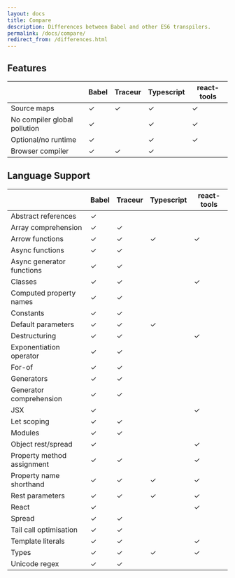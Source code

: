 ```yaml
---
layout: docs
title: Compare
description: Differences between Babel and other ES6 transpilers.
permalink: /docs/compare/
redirect_from: /differences.html
---
```


## Features

|                              | Babel | Traceur | Typescript | react-tools |
| ---------------------------- | ----- | ------- | ---------- | ----------- |
| Source maps                  | ✓     | ✓       | ✓          | ✓           |
| No compiler global pollution | ✓     |         | ✓          | ✓           |
| Optional/no runtime          | ✓     |         | ✓          | ✓           |
| Browser compiler             | ✓     | ✓       | ✓          |             |

## Language Support

|                              | Babel | Traceur | Typescript | react-tools |
| ---------------------------- | ----- | ------- | ---------- | ----------- |
| Abstract references          | ✓     |         |            |             |
| Array comprehension          | ✓     | ✓       |            |             |
| Arrow functions              | ✓     | ✓       | ✓          | ✓           |
| Async functions              | ✓     | ✓       |            |             |
| Async generator functions    | ✓     | ✓       |            |             |
| Classes                      | ✓     | ✓       |            | ✓           |
| Computed property names      | ✓     | ✓       |            |             |
| Constants                    | ✓     | ✓       |            |             |
| Default parameters           | ✓     | ✓       | ✓          |             |
| Destructuring                | ✓     | ✓       |            | ✓           |
| Exponentiation operator      | ✓     | ✓       |            |             |
| For-of                       | ✓     | ✓       |            |             |
| Generators                   | ✓     | ✓       |            |             |
| Generator comprehension      | ✓     | ✓       |            |             |
| JSX                          | ✓     |         |            | ✓           |
| Let scoping                  | ✓     | ✓       |            |             |
| Modules                      | ✓     | ✓       |            |             |
| Object rest/spread           | ✓     |         |            | ✓           |
| Property method assignment   | ✓     | ✓       |            | ✓           |
| Property name shorthand      | ✓     | ✓       | ✓          | ✓           |
| Rest parameters              | ✓     | ✓       | ✓          | ✓           |
| React                        | ✓     |         |            | ✓           |
| Spread                       | ✓     | ✓       |            |             |
| Tail call optimisation       | ✓     | ✓       |            |             |
| Template literals            | ✓     | ✓       |            | ✓           |
| Types                        | ✓     | ✓       | ✓          | ✓           |
| Unicode regex                | ✓     | ✓       |            |             |
